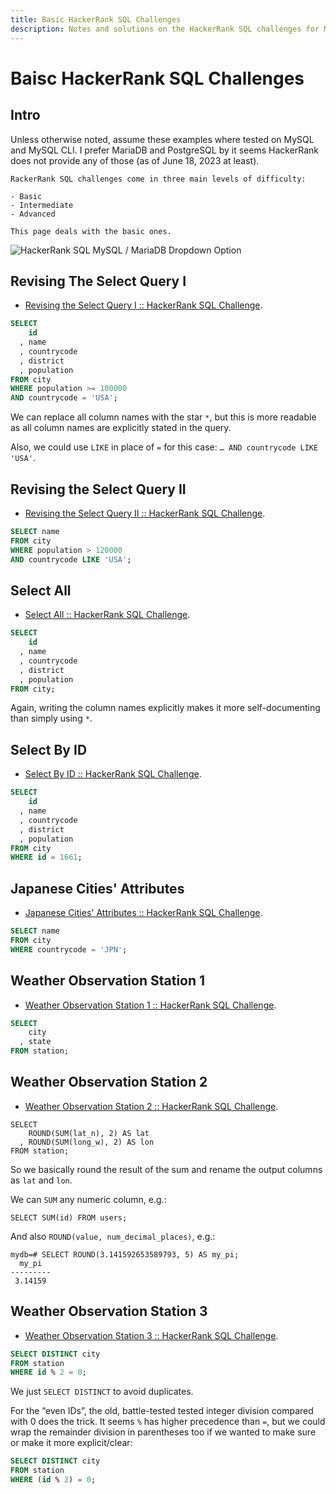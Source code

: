 ```yaml
---
title: Basic HackerRank SQL Challenges
description: Notes and solutions on the HackerRank SQL challenges for MySQL/MariaDB.
---
```


# Baisc HackerRank SQL Challenges

## Intro

Unless otherwise noted, assume these examples where tested on MySQL and MySQL CLI. I prefer MariaDB and PostgreSQL by it seems HackerRank does not provide any of those (as of June 18, 2023 at least).

```{note}
RackerRank SQL challenges come in three main levels of difficulty:

- Basic
- Intermediate
- Advanced

This page deals with the basic ones.

```

![HackerRank SQL MySQL / MariaDB Dropdown Option](/staticassets/hackerrank-sql-mysql-db-dropdown.png)

## Revising The Select Query I

- [Revising the Select Query I :: HackerRank SQL Challenge](https://www.hackerrank.com/challenges/revising-the-select-query).

```sql
SELECT
    id
  , name
  , countrycode
  , district
  , population
FROM city
WHERE population >= 100000
AND countrycode = 'USA';
```

We can replace all column names with the star `*`, but this is more readable as all column names are explicitly stated in the query.

Also, we could use `LIKE` in place of `=` for this case: `… AND countrycode LIKE 'USA'`.

## Revising the Select Query II

- [Revising the Select Query II :: HackerRank SQL Challenge](https://www.hackerrank.com/challenges/revising-the-select-query-2).

```sql
SELECT name
FROM city
WHERE population > 120000
AND countrycode LIKE 'USA';
```

## Select All

- [Select All :: HackerRank SQL Challenge](https://www.hackerrank.com/challenges/select-all-sql).

```sql
SELECT
    id
  , name
  , countrycode
  , district
  , population
FROM city;
```

Again, writing the column names explicitly makes it more self-documenting than simply using `*`.

## Select By ID

- [Select By ID :: HackerRank SQL Challenge](https://www.hackerrank.com/challenges/select-by-id).

```sql
SELECT
    id
  , name
  , countrycode
  , district
  , population
FROM city
WHERE id = 1661;
```

## Japanese Cities' Attributes

- [Japanese Cities' Attributes :: HackerRank SQL Challenge](https://www.hackerrank.com/challenges/japanese-cities-attributes).

```sql
SELECT name
FROM city
WHERE countrycode = 'JPN';
```

## Weather Observation Station 1

- [Weather Observation Station 1 :: HackerRank SQL Challenge](https://www.hackerrank.com/challenges/weather-observation-station-1).

```sql
SELECT
    city
  , state
FROM station;
```

## Weather Observation Station 2

- [Weather Observation Station 2 :: HackerRank SQL Challenge](https://www.hackerrank.com/challenges/weather-observation-station-2).

```
SELECT
    ROUND(SUM(lat_n), 2) AS lat
  , ROUND(SUM(long_w), 2) AS lon
FROM station;
```

So we basically round the result of the sum and rename the output columns as `lat` and `lon`.

We can `SUM` any numeric column, e.g.:

```
SELECT SUM(id) FROM users;
```

And also `ROUND(value, num_decimal_places)`, e.g.:

```
mydb=# SELECT ROUND(3.141592653589793, 5) AS my_pi;
  my_pi
---------
 3.14159
```

## Weather Observation Station 3

- [Weather Observation Station 3 :: HackerRank SQL Challenge](https://www.hackerrank.com/challenges/weather-observation-station-3).

```sql
SELECT DISTINCT city
FROM station
WHERE id % 2 = 0;
```

We just `SELECT DISTINCT` to avoid duplicates.

For the “even IDs”, the old, battle-tested tested integer division compared with 0 does the trick. It seems `%` has higher precedence than `=`, but we could wrap the remainder division in parentheses too if we wanted to make sure or make it more explicit/clear:

```sql
SELECT DISTINCT city
FROM station
WHERE (id % 2) = 0;
```
